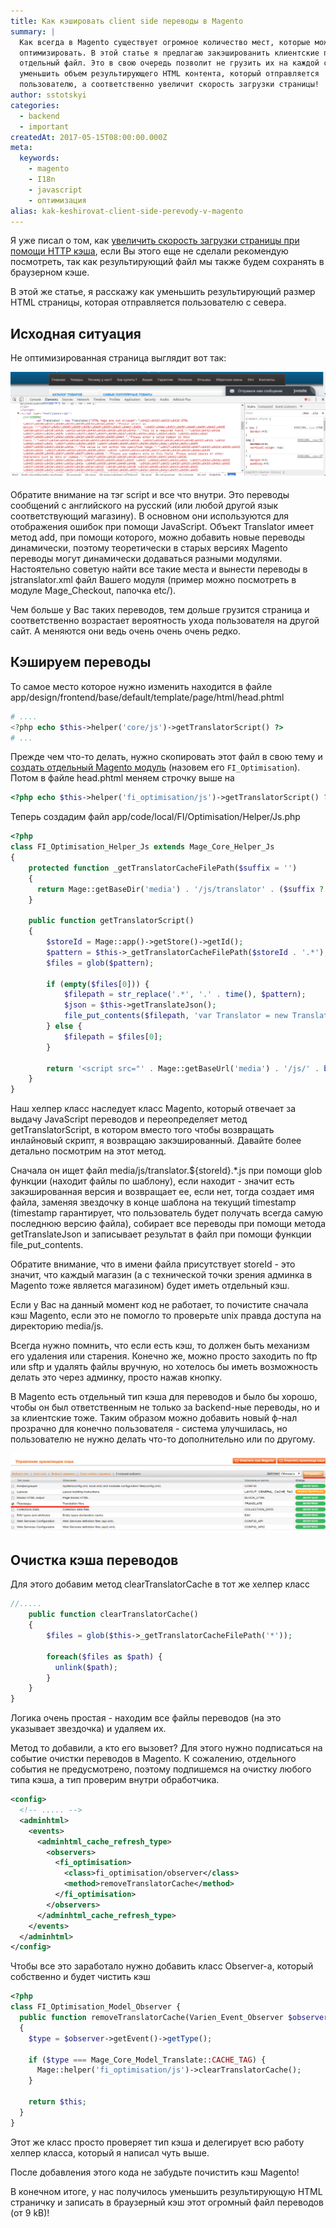 ```yaml
---
title: Как кэшировать client side переводы в Magento
summary: |
  Как всегда в Magento существует огромное количество мест, которые можно
  оптимизировать. В этой статье я предлагаю закэшированить клиентские переводы в
  отдельный файл. Это в свою очередь позволит не грузить их на каждой странице и
  уменьшить объем результирующего HTML контента, который отправляется
  пользователю, а соответственно увеличит скорость загрузки страницы!
author: sstotskyi
categories:
  - backend
  - important
createdAt: 2017-05-15T08:00:00.000Z
meta:
  keywords:
    - magento
    - I18n
    - javascript
    - оптимизация
alias: kak-keshirovat-client-side-perevody-v-magento
---
```


Я уже писал о том, как [увеличить скорость загрузки страницы при помощи HTTP кэша](../vklyuchaem-http-keshirovanie-v-nginx-i-apache2), если Вы этого еще не сделали рекомендую посмотреть, так как результирующий файл мы также будем сохранять в браузерном кэше.

В этой же статье, я расскажу как уменьшить результирующий размер HTML страницы, которая отправляется пользователю с севера.

## Исходная ситуация

Не оптимизированная страница выглядит вот так:

![Не оптимизированная страница Magento](./traslations.png)

Обратите внимание на тэг script и все что внутри. Это переводы сообщений с английского на русский (или любой другой язык соответствующий магазину). В основном они используются для отображения ошибок при помощи JavaScript. Объект Translator имеет метод add, при помощи которого, можно добавить новые переводы динамически, поэтому теоретически в старых версиях Magento переводы могут динамически додаваться разными модулями. Настоятельно советую найти все такие места и вынести переводы в jstranslator.xml файл Вашего модуля (пример можно посмотреть в модуле Mage\_Checkout, папочка etc/).

Чем больше у Вас таких переводов, тем дольше грузится страница и соответственно возрастает вероятность ухода пользователя на другой сайт. А меняются они ведь очень очень очень редко.

## Кэшируем переводы

То самое место которое нужно изменить находится в файле app/design/frontend/base/default/template/page/html/head.phtml

```php
# ....
<?php echo $this->helper('core/js')->getTranslatorScript() ?>
# ...
```

Прежде чем что-то делать, нужно скопировать этот файл в свою тему и [создать отдельный Magento модуль](../../2011-01/magento-sozdanie-crud-modulya) (назовем его `FI_Optimisation`). Потом в файле head.phtml меняем строчку выше на

```php
<?php echo $this->helper('fi_optimisation/js')->getTranslatorScript() ?>
```

Теперь создадим файл app/code/local/FI/Optimisation/Helper/Js.php

```php
<?php
class FI_Optimisation_Helper_Js extends Mage_Core_Helper_Js
{
    protected function _getTranslatorCacheFilePath($suffix = '')
    {
      return Mage::getBaseDir('media') . '/js/translator' . ($suffix ? '.' . $suffix : '') . '.js';
    }

    public function getTranslatorScript()
    {
        $storeId = Mage::app()->getStore()->getId();
        $pattern = $this->_getTranslatorCacheFilePath($storeId . '.*');
        $files = glob($pattern);

        if (empty($files[0])) {
            $filepath = str_replace('.*', '.' . time(), $pattern);
            $json = $this->getTranslateJson();
            file_put_contents($filepath, 'var Translator = new Translate(' . $json . ');');
        } else {
            $filepath = $files[0];
        }

        return '<script src="' . Mage::getBaseUrl('media') . '/js/' . basename($filepath) . '"></script>';
    }
}
```

Наш хелпер класс наследует класс Magento, который отвечает за выдачу JavaScript переводов и переопределяет метод getTranslatorScript, в котором вместо того чтобы возвращать инлайновый скрипт, я возвращаю закэшированный. Давайте более детально посмотрим на этот метод.

Сначала он ищет файл media/js/translator.${storeId}.\*.js при помощи glob функции (находит файлы по шаблону), если находит - значит есть закэшированная версия и возвращает ее, если нет, тогда создает имя файла, заменяя звездочку в конце шаблона на текущий timestamp (timestamp гарантирует, что пользователь будет получать всегда самую последнюю версию файла), собирает все переводы при помощи метода getTranslateJson и записывает результат в файл при помощи функции file\_put\_contents.

Обратите внимание, что в имени файла присутствует storeId - это значит, что каждый магазин (а с технической точки зрения админка в Magento тоже является магазином) будет иметь отдельный кэш.

Если у Вас на данный момент код не работает, то почистите сначала кэш Magento, если это не помогло то проверьте unix правда доступа на директорию media/js.

Всегда нужно помнить, что если есть кэш, то должен быть механизм его удаления или старения. Конечно же, можно просто заходить по ftp или sftp и удалять файлы вручную, но хотелось бы иметь возможность делать это через админку, просто нажав кнопку.

В Magento есть отдельный тип кэша для переводов и было бы хорошо, чтобы он был ответственным не только за backend-ные переводы, но и за клиентские тоже. Таким образом можно добавить новый ф-нал прозрачно для конечно пользователя - система улучшилась, но пользователю не нужно делать что-то дополнительно или по другому.

![Magento оптимизация кэша переводов](./magento-cache.png)

## Очистка кэша переводов

Для этого добавим метод clearTranslatorCache в тот же хелпер класс

```php
//.....
    public function clearTranslatorCache()
    {
        $files = glob($this->_getTranslatorCacheFilePath('*'));

        foreach($files as $path) {
          unlink($path);
        }
    }
}
```

Логика очень простая - находим все файлы переводов (на это указывает звездочка) и удаляем их.

Метод то добавили, а кто его вызовет? Для этого нужно подписаться на событие очистки переводов в Magento. К сожалению, отдельного события не предусмотрено, поэтому подпишемся на очистку любого типа кэша, а тип проверим внутри обработчика.

```xml
<config>
  <!-- ..... -->
  <adminhtml>
    <events>
      <adminhtml_cache_refresh_type>
        <observers>
          <fi_optimisation>
            <class>fi_optimisation/observer</class>
            <method>removeTranslatorCache</method>
          </fi_optimisation>
        </observers>
      </adminhtml_cache_refresh_type>
    </events>
  </adminhtml>
</config>
```

Чтобы все это заработало нужно добавить класс Observer-а, который собственно и будет чистить кэш

```php
<?php
class FI_Optimisation_Model_Observer {
  public function removeTranslatorCache(Varien_Event_Observer $observer)
  {
    $type = $observer->getEvent()->getType();

    if ($type === Mage_Core_Model_Translate::CACHE_TAG) {
      Mage::helper('fi_optimisation/js')->clearTranslatorCache();
    }

    return $this;
  }
}
```

Этот же класс просто проверяет тип кэша и делегирует всю работу хелпер класса, который я написал чуть выше.

После добавления этого кода не забудьте почистить кэш Magento!

В конечном итоге, у нас получилось уменьшить результирующую HTML страничку и записать в браузерный кэш этот огромный файл переводов (от 9 kB)!
